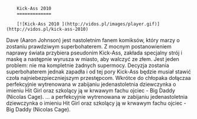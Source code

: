 
        Kick-Ass 2010 
        =============
        
        [![Kick-Ass 2010 ](http://vidos.pl/images/player.gif)](http://vidos.pl/kick-ass-2010)
        
        
 Dave (Aaron Johnson) jest nastoletnim fanem komiksów, który marzy o zostaniu prawdziwym superbohaterem. Z mocnym postanowieniem naprawy świata przybiera pseudonim Kick-Ass, zakłada specjalny strój i maskę a następnie wyrusza w miasto, aby walczyć ze złem. Jest jeden problem: nie ma kompletnie żadnych supermocy. Decyzja zostania superbohaterem jednak zapadła i od tej pory Kick-Ass będzie musiał stawić czoła najniebezpieczniejszym przestępcom. Wkrótce do chłopaka dołączaa perfekcyjnie wytrenowana w zabijaniu jedenastoletnia dziewczynka o imieniu Hit Girl oraz szkolący ją w krwawym fachu ojciec - Big Daddy (Nicolas Cage).   ... a perfekcyjnie wytrenowana w zabijaniu jedenastoletnia dziewczynka o imieniu Hit Girl oraz szkolący ją w krwawym fachu ojciec - Big Daddy (Nicolas Cage).
    
